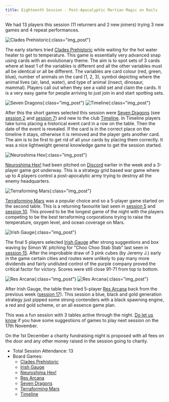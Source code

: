 ```yaml
---
title: Eighteenth Session - Post-Apocalyptic Martian Magic on Rails
---
```


We had 13 players this session (11 returners and 2 new joiners) trying 3 new games and 4 repeat performances.

![Clades Prehistoric](/images/posts/2021_11_03/CladesPrehistoric01.jpg "Clades Prehistoric"){:class="img_post"}

The early starters tried [Clades Prehistoric][CP] while waiting for the hot water heater to get to temperature.
This game is essentially very advanced snap using cards with an evolutionary theme.
The aim is to spot sets of 3 cards where at least 1 of the variables is different and all the other variables must all be identical or all be different.
The variables are card colour (red, green, blue), number of animals on the card (1, 2, 3), symbol depicting where the animal lives (air, land, water), and type of animal (insect, dinosaur, mammal).
Players call out when they see a valid set and claim the cards.
It is a very easy game for people arriving to just join in and start spotting sets.  

![Seven Dragons](/images/posts/2021_11_03/7Dragons01.jpg "Seven Dragons"){:class="img_post"}
![Timeline](/images/posts/2021_11_03/Timeline01.jpg "Timeline"){:class="img_post"}

After this the short games selected this session were [Seven Dragons][7D] (see [session 2][2] and [session 7][7]) and new to the club [Timeline][T].
In Timeline players take turns placing a historical event card in a row on the table.
Then the date of the event is revealed.
If the card is in the correct place on the timeline it stays, otherwise it is removed and the player gets another card.
The aim is to be first to get rid of all your cards by placing them correctly.
It was a nice lightweight general knowledge game to get the session started.

![Neuroshima Hex](/images/posts/2021_11_03/NeuroshimaHex01.jpg "Neuroshima Hex"){:class="img_post"}

[Neuroshima Hex!][NH] had been pitched on [Discord][Contact] earlier in the week and a 3-player game got underway.
This is a strategy grid based war game where up to 4 players control a post-apocalytic army trying to destroy all the enemy headquarters.

![Terraforming Mars](/images/posts/2021_11_03/TerraformingMars01.jpg "Terraforming Mars"){:class="img_post"}

[Terraforming Mars][TM] was a popular choice and so a 5-player game started on the second table.
This is a returning favourite last seen in [session 5][5] and [session 10][10].
This proved to be the longest game of the night with the players competing to be the best terraforming corporations trying to raise the temperature, oxygen level, and ocean coverage on Mars.

![Irish Gauge](/images/posts/2021_11_03/IrishGauge01.jpg "Irish Gauge"){:class="img_post"}

The final 5 players selected [Irish Gauge][IG] after strong suggestions and box waving by Simon W. pitching for "Choo Choo Stab Stab" last seen in [session 15][15].
After the improbable draw of 3 pink cubes (by Jeremy J.) early in the game certain cities and routes were unlikely to pay many more dividends and fairly undiluted control of the purple company proved the critical factor for victory.
Scores were still close 91-71 from top to bottom.

![Res Arcana](/images/posts/2021_11_03/ResArcana01.jpg "Res Arcana"){:class="img_post"}
![Res Arcana](/images/posts/2021_11_03/ResArcana02.jpg "Res Arcana"){:class="img_post"}

After Irish Gauge, the table then tried 5-player [Res Arcana][RA] back from the previous week ([session 17][17]).
This session a blue, black and gold generation strategy just pipped some strong contenders with a black spawning engine, a red and gold scheme, or an all essence game plan.

This was a fun session with 3 tables active through the night.
[Do let us know][Contact] if you have some suggestions of games to play next session on the 17th November.

On the 1st December a charity fundraising night is proposed with all fees on the door and any other money raised in the session going to charity.


* Total Session Attendance: 13
* Board Games:
	 * [Clades Prehistoric][CP]
	 * [Irish Gauge][IG]
	 * [Neuroshima Hex!][NH]
	 * [Res Arcana][RA]
	 * [Seven Dragons][7D]
	 * [Terraforming Mars][TM]
	 * [Timeline][T]


[2]: /2019/09/25/second-session.html
[5]: /2019/11/06/fifth-session.html
[6]: /2019/11/20/sixth-session.html
[7]: /2019/12/04/seventh-session.html
[10]: /2020/02/12/tenth-session.html
[13]: /2021/08/25/thirteenth-session.html
[15]: /2021/09/22/fifteenth-session.html
[17]: /2021/10/20/seventeenth-session.html

[CP]: {{site.data.BoardGameLinks.CladesPrehistoric.Link}}
[IG]: {{site.data.BoardGameLinks.IrishGauge.Link}}
[NH]: {{site.data.BoardGameLinks.NeuroshimaHex.Link}}
[RA]: {{site.data.BoardGameLinks.ResArcana.Link}}
[7D]: {{site.data.BoardGameLinks.SevenDragons.Link}}
[TM]: {{site.data.BoardGameLinks.TerraformingMars.Link}}
[T]: {{site.data.BoardGameLinks.Timeline.Link}}

[Contact]: /Contact.html
